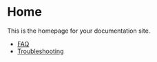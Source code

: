 # Home

This is the homepage for your documentation site.

- [FAQ](faq.md)
- [Troubleshooting](troubleshooting.md)

